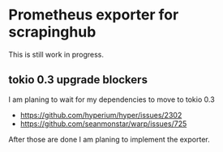 Prometheus exporter for scrapinghub
==================================================

This is still work in progress.



tokio 0.3 upgrade blockers
------------------------------

I am planing to wait for my dependencies to move to tokio 0.3

- https://github.com/hyperium/hyper/issues/2302
- https://github.com/seanmonstar/warp/issues/725

After those are done I am planing to implement the exporter.
